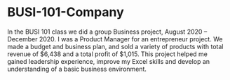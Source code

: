 # BUSI-101-Company
In the BUSI 101 class we did a group Business project, August 2020 – December 2020. I was a Product Manager for an entrepreneur project. We made a budget and business plan, and sold a variety of products with total revenue of $6,438 and a total profit of $1,015. This project helped me gained leadership experience, improve my Excel skills and develop an understanding of a basic business environment.
